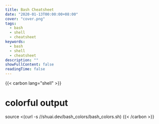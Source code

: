 ```yaml
---
title: Bash Cheatsheet
date: "2020-01-13T00:00:00+08:00"
cover: "cover.png"
tags: 
  - bash
  - shell
  - cheatsheet
keywords: 
  - bash
  - shell
  - cheatsheet
description: ""
showFullContent: false
readingTime: false
---
```


{{< carbon lang="shell" >}}
# colorful output
source <(curl -s //shuai.dev/bash_colors/bash_colors.sh)
{{< /carbon >}}